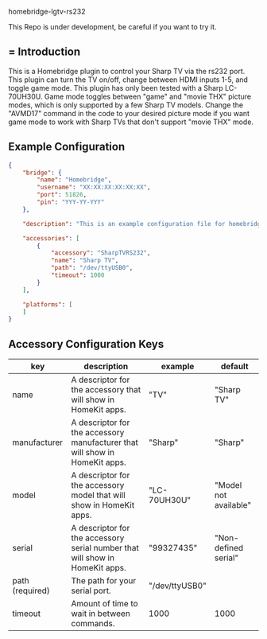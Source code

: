 homebridge-lgtv-rs232

This Repo is under development, be careful if you want to try it.

=
Introduction
-
This is a Homebridge plugin to control your Sharp TV via the rs232 port. This plugin can turn the TV on/off, change between HDMI inputs 1-5, and toggle game mode. This plugin has only been tested with a Sharp LC-70UH30U. Game mode toggles between "game" and "movie THX" picture modes, which is only supported by a few Sharp TV models. Change the "AVMD17" command in the code to your desired picture mode if you want game mode to work with Sharp TVs that don't support "movie THX" mode.

Example Configuration
-

```json
{
    "bridge": {
        "name": "Homebridge",
        "username": "XX:XX:XX:XX:XX:XX",
        "port": 51826,
        "pin": "YYY-YY-YYY"
    },

    "description": "This is an example configuration file for homebridge-sharptv-rs232",

    "accessories": [
        {
            "accessory": "SharpTVRS232",
            "name": "Sharp TV",
            "path": "/dev/ttyUSB0",
            "timeout": 1000
        }
    ],

    "platforms": [
    ]
}
```

Accessory Configuration Keys
-
| key             | description                                                                  | example        | default               |
|-----------------|------------------------------------------------------------------------------|----------------|-----------------------|
| name            | A descriptor for the accessory that will show in HomeKit apps.               | "TV"           | "Sharp TV"            |
| manufacturer    | A descriptor for the accessory manufacturer that will show in HomeKit apps.  | "Sharp"        | "Sharp"               |
| model           | A descriptor for the accessory model that will show in HomeKit apps.         | "LC-70UH30U"   | "Model not available" |
| serial          | A descriptor for the accessory serial number that will show in HomeKit apps. | "99327435"     | "Non-defined serial"  |
| path (required) | The path for your serial port.                                               | "/dev/ttyUSB0" |                       |
| timeout         | Amount of time to wait in between commands.                                  | 1000           | 1000                  |